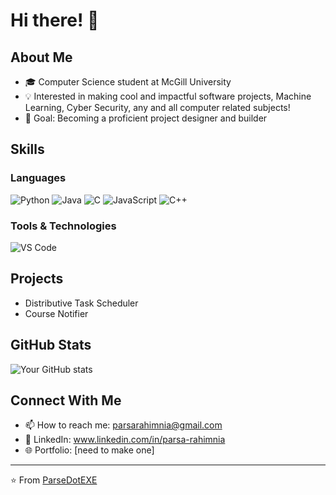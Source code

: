 # Hi there! 👋 

## About Me
- 🎓 Computer Science student at McGill University
- 💡 Interested in making cool and impactful software projects, Machine Learning, Cyber Security, any and all computer related subjects!
- 🎯 Goal: Becoming a proficient project designer and builder

## Skills
### Languages
![Python](https://img.shields.io/badge/-Python-3776AB?style=flat-square&logo=Python&logoColor=white)
![Java](https://img.shields.io/badge/-Java-007396?style=flat-square&logo=Java&logoColor=white)
![C](https://img.shields.io/badge/-C-A8B9CC?style=flat-square&logo=C&logoColor=black)
![JavaScript](https://img.shields.io/badge/-JavaScript-F7DF1E?style=flat-square&logo=javascript&logoColor=black)
![C++](https://img.shields.io/badge/-C++-00599C?style=flat-square&logo=cplusplus&logoColor=white)
<!-- Add/remove languages as needed -->

### Tools & Technologies
![VS Code](https://img.shields.io/badge/-VS%20Code-007ACC?style=flat-square&logo=Visual-Studio-Code&logoColor=white)
<!-- Add more tools you use -->

## Projects
- Distributive Task Scheduler
- Course Notifier

## GitHub Stats
![Your GitHub stats](https://github-readme-stats.vercel.app/api?username=ParseDotEXE&show_icons=true&theme=tokyonight)

## Connect With Me
- 📫 How to reach me: parsarahimnia@gmail.com
- 💼 LinkedIn: www.linkedin.com/in/parsa-rahimnia
- 🌐 Portfolio: [need to make one]

---
⭐️ From [ParseDotEXE](https://github.com/ParseDotEXE)
